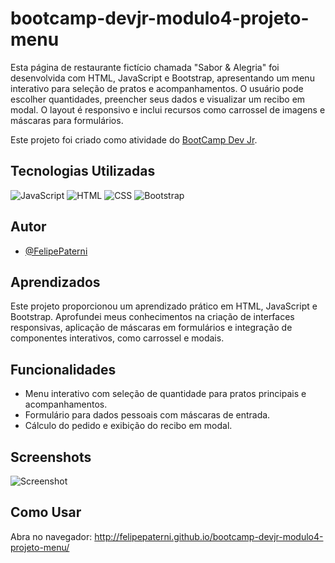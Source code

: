 # bootcamp-devjr-modulo4-projeto-menu
Esta página de restaurante fictício chamada "Sabor & Alegria" foi desenvolvida com HTML, JavaScript e Bootstrap, apresentando um menu interativo para seleção de pratos e acompanhamentos. O usuário pode escolher quantidades, preencher seus dados e visualizar um recibo em modal. O layout é responsivo e inclui recursos como carrossel de imagens e máscaras para formulários.

Este projeto foi criado como atividade do [BootCamp Dev Jr](https://bootcampdevjr.com/).

## Tecnologias Utilizadas

![JavaScript](https://img.shields.io/badge/JavaScript-F7E018?style=for-the-badge&logo=javascript&logoColor=black)
![HTML](https://img.shields.io/badge/HTML-E34F26?style=for-the-badge&logo=html5&logoColor=white)
![CSS](https://img.shields.io/badge/CSS-1572B6?style=for-the-badge&logo=css3&logoColor=white)
![Bootstrap](https://img.shields.io/badge/Bootstrap-7952B3?style=for-the-badge&logo=bootstrap&logoColor=white)

## Autor

- [@FelipePaterni](https://www.github.com/FelipePaterni)

## Aprendizados
Este projeto proporcionou um aprendizado prático em HTML, JavaScript e Bootstrap. Aprofundei meus conhecimentos na criação de interfaces responsivas, aplicação de máscaras em formulários e integração de componentes interativos, como carrossel e modais.

## Funcionalidades

- Menu interativo com seleção de quantidade para pratos principais e acompanhamentos.
- Formulário para dados pessoais com máscaras de entrada.
- Cálculo do pedido e exibição do recibo em modal.

## Screenshots

![Screenshot](https://i.imgur.com/lqJeSj1.png)

## Como Usar
  Abra no navegador:
   http://felipepaterni.github.io/bootcamp-devjr-modulo4-projeto-menu/

